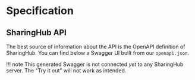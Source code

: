 # Specification

## SharingHub API

The best source of information about the API is the OpenAPI definition of SharingHub.
You can find below a Swagger UI built from our `openapi.json`.

!!! note
    This generated Swagger is not connected _yet_ to any SharingHub server.
    The "Try it out" will not work as intended.

<swagger-ui src="./openapi.json">
